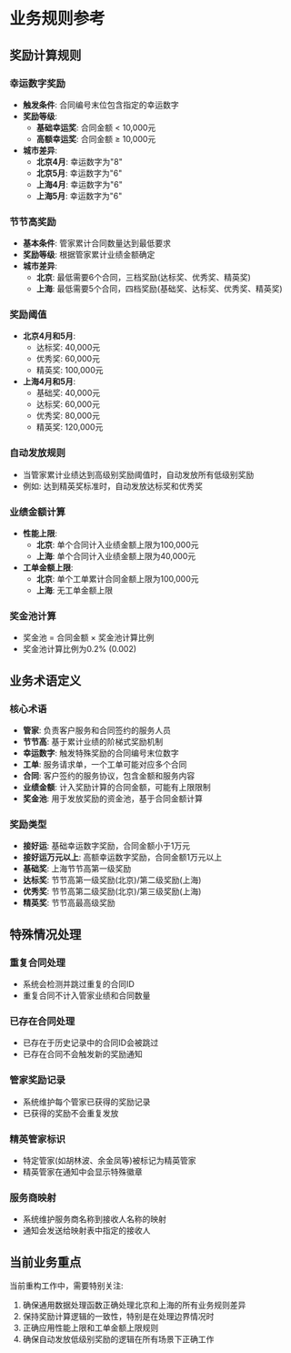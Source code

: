 # 业务规则参考

## 奖励计算规则

### 幸运数字奖励
- **触发条件**: 合同编号末位包含指定的幸运数字
- **奖励等级**:
  - **基础幸运奖**: 合同金额 < 10,000元
  - **高额幸运奖**: 合同金额 ≥ 10,000元
- **城市差异**:
  - **北京4月**: 幸运数字为"8"
  - **北京5月**: 幸运数字为"6"
  - **上海4月**: 幸运数字为"6"
  - **上海5月**: 幸运数字为"6"

### 节节高奖励
- **基本条件**: 管家累计合同数量达到最低要求
- **奖励等级**: 根据管家累计业绩金额确定
- **城市差异**:
  - **北京**: 最低需要6个合同，三档奖励(达标奖、优秀奖、精英奖)
  - **上海**: 最低需要5个合同，四档奖励(基础奖、达标奖、优秀奖、精英奖)

### 奖励阈值
- **北京4月和5月**:
  - 达标奖: 40,000元
  - 优秀奖: 60,000元
  - 精英奖: 100,000元
- **上海4月和5月**:
  - 基础奖: 40,000元
  - 达标奖: 60,000元
  - 优秀奖: 80,000元
  - 精英奖: 120,000元

### 自动发放规则
- 当管家累计业绩达到高级别奖励阈值时，自动发放所有低级别奖励
- 例如: 达到精英奖标准时，自动发放达标奖和优秀奖

### 业绩金额计算
- **性能上限**:
  - **北京**: 单个合同计入业绩金额上限为100,000元
  - **上海**: 单个合同计入业绩金额上限为40,000元
- **工单金额上限**:
  - **北京**: 单个工单累计合同金额上限为100,000元
  - **上海**: 无工单金额上限

### 奖金池计算
- 奖金池 = 合同金额 × 奖金池计算比例
- 奖金池计算比例为0.2% (0.002)

## 业务术语定义

### 核心术语
- **管家**: 负责客户服务和合同签约的服务人员
- **节节高**: 基于累计业绩的阶梯式奖励机制
- **幸运数字**: 触发特殊奖励的合同编号末位数字
- **工单**: 服务请求单，一个工单可能对应多个合同
- **合同**: 客户签约的服务协议，包含金额和服务内容
- **业绩金额**: 计入奖励计算的合同金额，可能有上限限制
- **奖金池**: 用于发放奖励的资金池，基于合同金额计算

### 奖励类型
- **接好运**: 基础幸运数字奖励，合同金额小于1万元
- **接好运万元以上**: 高额幸运数字奖励，合同金额1万元以上
- **基础奖**: 上海节节高第一级奖励
- **达标奖**: 节节高第一级奖励(北京)/第二级奖励(上海)
- **优秀奖**: 节节高第二级奖励(北京)/第三级奖励(上海)
- **精英奖**: 节节高最高级奖励

## 特殊情况处理

### 重复合同处理
- 系统会检测并跳过重复的合同ID
- 重复合同不计入管家业绩和合同数量

### 已存在合同处理
- 已存在于历史记录中的合同ID会被跳过
- 已存在合同不会触发新的奖励通知

### 管家奖励记录
- 系统维护每个管家已获得的奖励记录
- 已获得的奖励不会重复发放

### 精英管家标识
- 特定管家(如胡林波、余金凤等)被标记为精英管家
- 精英管家在通知中会显示特殊徽章

### 服务商映射
- 系统维护服务商名称到接收人名称的映射
- 通知会发送给映射表中指定的接收人

## 当前业务重点

当前重构工作中，需要特别关注:

1. 确保通用数据处理函数正确处理北京和上海的所有业务规则差异
2. 保持奖励计算逻辑的一致性，特别是在处理边界情况时
3. 正确应用性能上限和工单金额上限规则
4. 确保自动发放低级别奖励的逻辑在所有场景下正确工作
